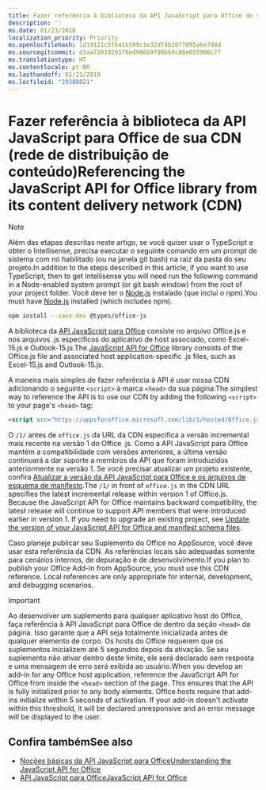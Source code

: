 ```yaml
---
title: Fazer referência à biblioteca da API JavaScript para Office de sua CDN (rede de distribuição de conteúdo)
description: ''
ms.date: 01/23/2018
localization_priority: Priority
ms.openlocfilehash: 1d19121c5f641b509c1e32d74b20f7095abe7d8d
ms.sourcegitcommit: d1aa7201820176ed986b9f00bb9c88e055906c77
ms.translationtype: HT
ms.contentlocale: pt-BR
ms.lasthandoff: 01/23/2019
ms.locfileid: "29388021"
---
```

# <a name="referencing-the-javascript-api-for-office-library-from-its-content-delivery-network-cdn"></a><span data-ttu-id="78283-102">Fazer referência à biblioteca da API JavaScript para Office de sua CDN (rede de distribuição de conteúdo)</span><span class="sxs-lookup"><span data-stu-id="78283-102">Referencing the JavaScript API for Office library from its content delivery network (CDN)</span></span>

> [!NOTE]
> <span data-ttu-id="78283-103">Além das etapas descritas neste artigo, se você quiser usar o TypeScript e obter o Intellisense, precisa executar o seguinte comando em um prompt de sistema com nó habilitado (ou na janela git bash) na raiz da pasta do seu projeto.</span><span class="sxs-lookup"><span data-stu-id="78283-103">In addition to the steps described in this article, if you want to use TypeScript, then to get Intellisense you will need run the following command in a Node-enabled system prompt (or git bash window) from the root of your project folder.</span></span> <span data-ttu-id="78283-104">Você deve ter o [Node.js](https://nodejs.org) instalado (que inclui o npm).</span><span class="sxs-lookup"><span data-stu-id="78283-104">You must have [Node.js](https://nodejs.org) installed (which includes npm).</span></span>
> 
> ```bash
> npm install --save-dev @types/office-js
> ```

<span data-ttu-id="78283-105">A biblioteca da [API JavaScript para Office](https://docs.microsoft.com/office/dev/add-ins/reference/javascript-api-for-office) consiste no arquivo Office.js e nos arquivos .js específicos do aplicativo de host associado, como Excel-15.js e Outlook-15.js.</span><span class="sxs-lookup"><span data-stu-id="78283-105">The [JavaScript API for Office](https://docs.microsoft.com/office/dev/add-ins/reference/javascript-api-for-office) library consists of the Office.js file and associated host application-specific .js files, such as Excel-15.js and Outlook-15.js.</span></span> 


<span data-ttu-id="78283-106">A maneira mais simples de fazer referência à API é usar nossa CDN adicionando o seguinte `<script>` à marca `<head>` da sua página:</span><span class="sxs-lookup"><span data-stu-id="78283-106">The simplest way to reference the API is to use our CDN by adding the following `<script>` to your page's `<head>` tag:</span></span>  

```html
<script src="https://appsforoffice.microsoft.com/lib/1/hosted/Office.js" type="text/javascript"></script>
```

<span data-ttu-id="78283-p102">O `/1/` antes de `office.js` da URL da CDN especifica a versão incremental mais recente na versão 1 do Office .js. Como a API JavaScript para Office mantém a compatibilidade com versões anteriores, a última versão continuará a dar suporte a membros da API que foram introduzidos anteriormente na versão 1. Se você precisar atualizar um projeto existente, confira [Atualizar a versão da API JavaScript para Office e os arquivos de esquema de manifesto](update-your-javascript-api-for-office-and-manifest-schema-version.md).</span><span class="sxs-lookup"><span data-stu-id="78283-p102">The  `/1/` in front of `office.js` in the CDN URL specifies the latest incremental release within version 1 of Office.js. Because the JavaScript API for Office maintains backward compatibility, the latest release will continue to support API members that were introduced earlier in version 1. If you need to upgrade an existing project, see [Update the version of your JavaScript API for Office and manifest schema files](update-your-javascript-api-for-office-and-manifest-schema-version.md).</span></span> 

<span data-ttu-id="78283-p103">Caso planeje publicar seu Suplemento do Office no AppSource, você deve usar esta referência da CDN. As referências locais são adequadas somente para cenários internos, de depuração e de desenvolvimento.</span><span class="sxs-lookup"><span data-stu-id="78283-p103">If you plan to publish your Office Add-in from AppSource, you must use this CDN reference. Local references are only appropriate for internal, development, and debugging scenarios.</span></span>

> [!IMPORTANT]
>  <span data-ttu-id="78283-p104">Ao desenvolver um suplemento para qualquer aplicativo host do Office, faça referência à API JavaScript para Office de dentro da seção `<head>` da página. Isso garante que a API seja totalmente inicializada antes de qualquer elemento de corpo. Os hosts do Office requerem que os suplementos inicializem até 5 segundos depois da ativação. Se seu suplemento não ativar dentro deste limite, ele será declarado sem resposta e uma mensagem de erro será exibida ao usuário.</span><span class="sxs-lookup"><span data-stu-id="78283-p104">When you develop an add-in for any Office host application, reference the JavaScript API for Office from inside the `<head>` section of the page. This ensures that the API is fully initialized prior to any body elements. Office hosts require that add-ins initialize within 5 seconds of activation. If your add-in doesn't activate within this threshold, it will be declared unresponsive and an error message will be displayed to the user.</span></span>       

## <a name="see-also"></a><span data-ttu-id="78283-116">Confira também</span><span class="sxs-lookup"><span data-stu-id="78283-116">See also</span></span>

- [<span data-ttu-id="78283-117">Noções básicas da API JavaScript para Office</span><span class="sxs-lookup"><span data-stu-id="78283-117">Understanding the JavaScript API for Office</span></span>](understanding-the-javascript-api-for-office.md)    
- [<span data-ttu-id="78283-118">API JavaScript para Office</span><span class="sxs-lookup"><span data-stu-id="78283-118">JavaScript API for Office</span></span>](https://docs.microsoft.com/office/dev/add-ins/reference/javascript-api-for-office)
    
